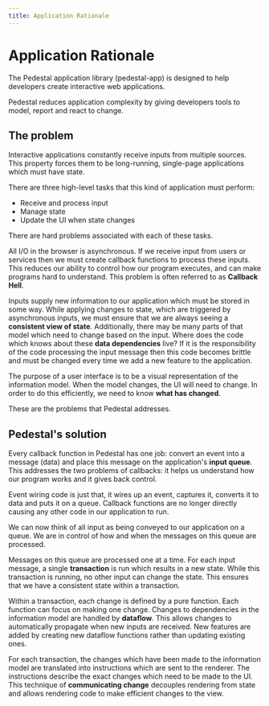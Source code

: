 ```yaml
---
title: Application Rationale
---
```


<!--
 Copyright 2013 Relevance, Inc.

 The use and distribution terms for this software are covered by the
 Eclipse Public License 1.0 (http://opensource.org/licenses/eclipse-1.0)
 which can be found in the file epl-v10.html at the root of this distribution.

 By using this software in any fashion, you are agreeing to be bound by
 the terms of this license.

 You must not remove this notice, or any other, from this software.
-->

# Application Rationale

The Pedestal application library (pedestal-app) is designed to help
developers create interactive web applications.

Pedestal reduces application complexity by giving developers tools to
model, report and react to change.


## The problem

Interactive applications constantly receive inputs from multiple
sources. This property forces them to be long-running, single-page
applications which must have state.

There are three high-level tasks that this kind of application must
perform:

* Receive and process input
* Manage state
* Update the UI when state changes

There are hard problems associated with each of these tasks.

All I/O in the browser is asynchronous. If we receive input from users
or services then we must create callback functions to process these
inputs. This reduces our ability to control how our program executes,
and can make programs hard to understand. This problem is often
referred to as **Callback Hell**.

Inputs supply new information to our application which must be stored
in some way. While applying changes to state, which are triggered by
asynchronous inputs, we must ensure that we are always seeing a
**consistent view of state**. Additionally, there may be many parts of
that model which need to change based on the input. Where does the
code which knows about these **data dependencies** live? If it is the
responsibility of the code processing the input message then this code
becomes brittle and must be changed every time we add a new feature to
the application.

The purpose of a user interface is to be a visual representation of
the information model. When the model changes, the UI will need to
change. In order to do this efficiently, we need to know **what has
changed**.

These are the problems that Pedestal addresses.


## Pedestal's solution

Every callback function in Pedestal has one job: convert an event
into a message (data) and place this message on the application's
**input queue**. This addresses the two problems of callbacks: it helps us
understand how our program works and it gives back control.

Event wiring code is just that, it wires up an event, captures it,
converts it to data and puts it on a queue. Callback functions are no
longer directly causing any other code in our application to run.

We can now think of all input as being conveyed to our application on
a queue. We are in control of how and when the messages on this queue
are processed.

Messages on this queue are processed one at a time. For each input
message, a single **transaction** is run which results in a new
state. While this transaction is running, no other input can change
the state. This ensures that we have a consistent state within a
transaction.

Within a transaction, each change is defined by a pure function. Each
function can focus on making one change. Changes to dependencies in
the information model are handled by **dataflow**. This allows changes to
automatically propagate when new inputs are received. New features are
added by creating new dataflow functions rather than updating existing
ones.

For each transaction, the changes which have been made to the
information model are translated into instructions which are sent to
the renderer. The instructions describe the exact changes which need
to be made to the UI. This technique of **communicating change**
decouples rendering from state and allows rendering code to make
efficient changes to the view. 
